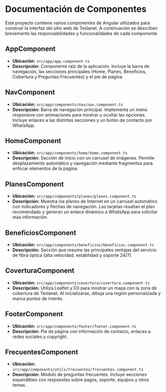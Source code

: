 # Documentación de Componentes

Este proyecto contiene varios componentes de Angular utilizados para construir la interfaz del sitio web de Teslanet. A continuación se describen brevemente las responsabilidades y funcionalidades de cada componente.

## AppComponent

- **Ubicación:** `src/app/app.component.ts`
- **Descripción:** Componente raíz de la aplicación. Incluye la barra de navegación, las secciones principales (Home, Planes, Beneficios, Cobertura y Preguntas Frecuentes) y el pie de página.

## NavComponent

- **Ubicación:** `src/app/components/nav/nav.component.ts`
- **Descripción:** Barra de navegación principal. Implementa un menú responsive con animaciones para mostrar u ocultar las opciones. Incluye enlaces a las distintas secciones y un botón de contacto por WhatsApp.

## HomeComponent

- **Ubicación:** `src/app/components/home/home.component.ts`
- **Descripción:** Sección de inicio con un carrusel de imágenes. Permite desplazamiento automático y navegación mediante fragmentos para enfocar elementos de la página.

## PlanesComponent

- **Ubicación:** `src/app/components/planes/planes.component.ts`
- **Descripción:** Muestra los planes de Internet en un carrusel automático con indicadores y flechas de navegación. Las tarjetas resaltan el plan recomendado y generan un enlace dinámico a WhatsApp para solicitar más información.

## BeneficiosComponent

- **Ubicación:** `src/app/components/beneficios/beneficios.component.ts`
- **Descripción:** Sección que resume las principales ventajas del servicio de fibra óptica (alta velocidad, estabilidad y soporte 24/7).

## CoverturaComponent

- **Ubicación:** `src/app/components/covertura/covertura.component.ts`
- **Descripción:** Utiliza Leaflet y D3 para mostrar un mapa con la zona de cobertura de Teslanet. Al inicializarse, dibuja una región personalizada y marca puntos de interés.

## FooterComponent

- **Ubicación:** `src/app/components/footer/footer.component.ts`
- **Descripción:** Pie de página con información de contacto, enlaces a redes sociales y copyright.

## FrecuentesComponent

- **Ubicación:** `src/app/components/utils/frecuentes/frecuentes.component.ts`
- **Descripción:** Módulo de preguntas frecuentes. Incluye secciones expandibles con respuestas sobre pagos, soporte, equipos y otros temas.

